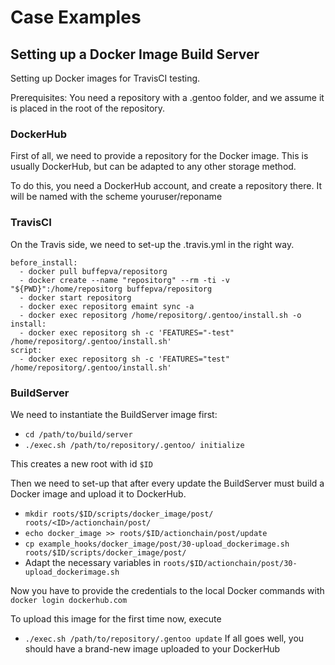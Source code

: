 Case Examples
=============

Setting up a Docker Image Build Server
--------------------------------------

Setting up Docker images for TravisCI testing.

Prerequisites: You need a repository with a .gentoo folder, and we assume
it is placed in the root of the repository.


### DockerHub

First of all, we need to provide a repository for the Docker image.
This is usually DockerHub, but can be adapted to any other storage method.

To do this, you need a DockerHub account, and create a repository there.
It will be named with the scheme youruser/reponame 


### TravisCI

On the Travis side, we need to set-up the .travis.yml in the right way.

```
before_install:
  - docker pull buffepva/repositorg
  - docker create --name "repositorg" --rm -ti -v "${PWD}":/home/repositorg buffepva/repositorg
  - docker start repositorg
  - docker exec repositorg emaint sync -a
  - docker exec repositorg /home/repositorg/.gentoo/install.sh -o
install:
  - docker exec repositorg sh -c 'FEATURES="-test" /home/repositorg/.gentoo/install.sh'
script:
  - docker exec repositorg sh -c 'FEATURES="test" /home/repositorg/.gentoo/install.sh'
```

### BuildServer

We need to instantiate the BuildServer image first:

* `cd /path/to/build/server`
* `./exec.sh /path/to/repository/.gentoo/ initialize`

This creates a new root with id `$ID`

Then we need to set-up that after every update the BuildServer must build
a Docker image and upload it to DockerHub.

* `mkdir roots/$ID/scripts/docker_image/post/ roots/<ID>/actionchain/post/`
* `echo docker_image >> roots/$ID/actionchain/post/update`
* `cp example_hooks/docker_image/post/30-upload_dockerimage.sh roots/$ID/scripts/docker_image/post/`
* Adapt the necessary variables in `roots/$ID/actionchain/post/30-upload_dockerimage.sh`

Now you have to provide the credentials to the local Docker commands with `docker login dockerhub.com`

To upload this image for the first time now, execute
* `./exec.sh /path/to/repository/.gentoo update`
If all goes well, you should have a brand-new image uploaded to your DockerHub
